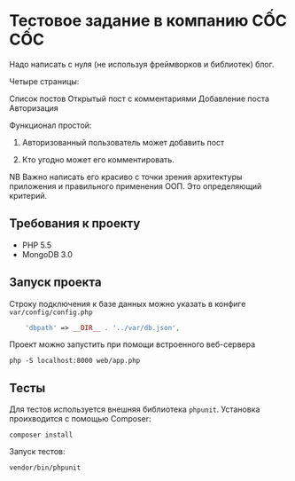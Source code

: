 Тестовое задание в компанию CỐC CỐC
===================================

Надо написать с нуля (не используя фреймворков и библиотек) блог.

Четыре страницы:

Список постов
Открытый пост с комментариями
Добавление поста
Авторизация
 

Функционал простой:

1) Авторизованный пользователь может добавить пост

2) Кто угодно может его комментировать.


NB Важно написать его красиво с точки зрения архитектуры приложения и правильного применения ООП. Это определяющий критерий.

Требования к проекту
--------------------

* PHP 5.5
* MongoDB 3.0

Запуск проекта
--------------

Строку подключения к базе данных можно указать в конфиге `var/config/config.php`

```php
    'dbpath' => __DIR__ . '../var/db.json',
```

Проект можно запустить при помощи встроенного веб-сервера

```
php -S localhost:8000 web/app.php 
```

Тесты
-----

Для тестов используется внешняя библиотека `phpunit`. Установка проихводится с помощью Composer:

```
composer install
```

Запуск тестов:

```
vendor/bin/phpunit
```
